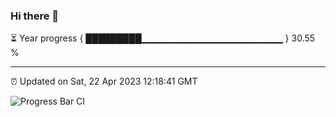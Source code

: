 ### Hi there 👋

⏳ Year progress { █████████▁▁▁▁▁▁▁▁▁▁▁▁▁▁▁▁▁▁▁▁▁ } 30.55 %

---

⏰ Updated on Sat, 22 Apr 2023 12:18:41 GMT

![Progress Bar CI](https://github.com/liununu/liununu/workflows/Progress%20Bar%20CI/badge.svg)
